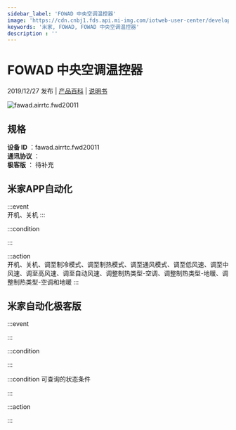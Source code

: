 ```yaml
---
sidebar_label: 'FOWAD 中央空调温控器'
image: 'https://cdn.cnbj1.fds.api.mi-img.com/iotweb-user-center/developer_1678870989391NAyYmRK8.png?GalaxyAccessKeyId=AKVGLQWBOVIRQ3XLEW&Expires=9223372036854775807&Signature=g3QFrJrvF/y0HdnV8ONzDSCZZgo='
keywords: '米家, FOWAD, FOWAD 中央空调温控器'
description : ''
---
```

# FOWAD 中央空调温控器

2019/12/27 发布 | [产品百科](https://home.mi.com/webapp/content/baike/product/index.html?model=fawad.airrtc.fwd20011/) | [说明书](https://home.mi.com/views/introduction.html?model=fawad.airrtc.fwd20011&region=cn)

![fawad.airrtc.fwd20011](https://cdn.cnbj1.fds.api.mi-img.com/iotweb-user-center/developer_1678870989391NAyYmRK8.png?GalaxyAccessKeyId=AKVGLQWBOVIRQ3XLEW&Expires=9223372036854775807&Signature=g3QFrJrvF/y0HdnV8ONzDSCZZgo=)

## 规格  
> 
**设备 ID** ：fawad.airrtc.fwd20011  
**通讯协议** ：  
**极客版**  ： 待补充 


## 米家APP自动化  

:::event  
开机、关机
:::

:::condition  

:::

:::action   
开机、关机、调至制冷模式、调至制热模式、调至通风模式、调至低风速、调至中风速、调至高风速、调至自动风速、调整制热类型-空调、调整制热类型-地暖、调整制热类型-空调和地暖
:::

## 米家自动化极客版  

:::event  

:::

:::condition  

:::

:::condition 可查询的状态条件  

:::

:::action  

:::

        
